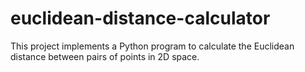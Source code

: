 # euclidean-distance-calculator
This project implements a Python program to calculate the Euclidean distance between pairs of points in 2D space.
